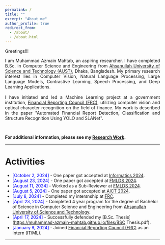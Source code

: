 ```yaml
---
permalink: /
title: ""
excerpt: "About me"
author_profile: true
redirect_from: 
  - /about/
  - /about.html
---
```


Greetings!!!

<div style="text-align: justify"> 

I am Muhammad Azmain Mahtab, an aspiring researcher. I have completed B.Sc. in Computer Science and Engineering from <a href="http://aust.edu/">Ahsanullah University of Science and Technology (AUST)</a>, Dhaka, Bangladesh. My primary research interest lies in Computer Vision, Natural Language Processing, Large Language Models, Contrastive Learning, Speech Processing, and Deep Learning Applications.
<br />
<br/>
I have initiated and led a Machine Learning project at a government institution, <a href="https://frc.gov.bd/">Financial Reporting Council (FRC)</a>, utilizing computer vision and optical character recognition on the field of finance. My work is described in the paper "Automated Financial Report Detection, Classification and Structure Recognition Using YOLO and SLANet".

</div>
<br/>

**For additional information, please see my [Research Work](https://muhammad-azmain-mahtab.github.io/research/).**

<!-- **For additional information, please see the [CV](https://muhammad-azmain-mahtab.github.io/) and [Research Work](https://muhammad-azmain-mahtab.github.io/research/).** -->

-----------


# Activities 

* <span style="color:Blue"> [October 2, 2024]  </span> - One paper got accepted at [Informatics 2024](https://informatics.kpi.fei.tuke.sk/).
* <span style="color:Blue"> [August 23, 2024]  </span> - One paper got accepted at [FMLDS 2024](https://fmlds.org/).
* <span style="color:Blue"> [August 11, 2024]  </span> - Worked as a Sub-Reviewer at [FMLDS 2024](https://fmlds.org/).
* <span style="color:Blue"> [August 5, 2024]  </span> - One paper got accepted at [AICT 2024](https://www.aict.info/?csc=2024).
* <span style="color:Blue"> [July 8, 2024]  </span> - Completed my intersnship at [FRC](https://frc.gov.bd/).
* <span style="color:Blue"> [April 23, 2024]  </span> - Completed 4 year program for the degree of Bachelor of Science in Computer Science and Engineering from [Ahsanullah University of Science and Technology](http://aust.edu/).
* <span style="color:Blue"> [April 17, 2024]  </span> - Successfully defended my [B.Sc. Thesis](https://muhammad-azmain-mahtab.github.io/files/BSC Thesis.pdf).
* <span style="color:Blue"> [January 8, 2024]  </span> - Joined [Financial Reporting Council (FRC)](https://frc.gov.bd/) as an Intern (IT/ML).

<!-- <script type="text/javascript" src="//rf.revolvermaps.com/0/0/8.js?i=52vxgbx02tg&amp;m=0&amp;c=ff0000&amp;cr1=ffffff&amp;f=arial&amp;l=33" async="async"></script> -->

-----------


